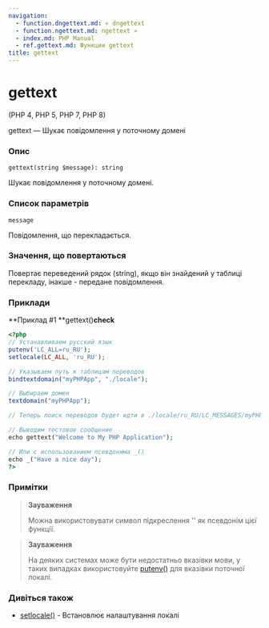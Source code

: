 ```yaml
---
navigation:
  - function.dngettext.md: « dngettext
  - function.ngettext.md: ngettext »
  - index.md: PHP Manual
  - ref.gettext.md: Функции gettext
title: gettext
---
```

# gettext

(PHP 4, PHP 5, PHP 7, PHP 8)

gettext — Шукає повідомлення у поточному домені

### Опис

```methodsynopsis
gettext(string $message): string
```

Шукає повідомлення у поточному домені.

### Список параметрів

`message`

Повідомлення, що перекладається.

### Значення, що повертаються

Повертає переведений рядок (string), якщо він знайдений у таблиці перекладу, інакше - передане повідомлення.

### Приклади

\*\*Приклад #1 \*\*gettext()**check**

```php
<?php
// Устанавливаем русский язык
putenv('LC_ALL=ru_RU');
setlocale(LC_ALL, 'ru_RU');

// Указываем путь к таблицам переводов
bindtextdomain("myPHPApp", "./locale");

// Выбираем домен
textdomain("myPHPApp");

// Теперь поиск переводов будет идти в ./locale/ru_RU/LC_MESSAGES/myPHPApp.mo

// Выводим тестовое сообщение
echo gettext("Welcome to My PHP Application");

// Или с использованием псевдонима _()
echo _("Have a nice day");
?>
```

### Примітки

> **Зауваження**
> 
> Можна використовувати символ підкреслення '' як псевдонім цієї функції.

> **Зауваження**
> 
> На деяких системах може бути недостатньо вказівки мови, у таких випадках використовуйте [putenv()](function.putenv.md) для вказівки поточної локалі.

### Дивіться також

-   [setlocale()](function.setlocale.md) - Встановлює налаштування локалі
